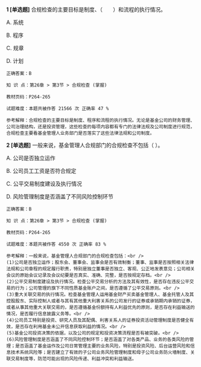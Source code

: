 **1 [单选题]** 合规检查的主要目标是制度、（&emsp;&emsp;）和流程的执行情况。

A. 系统

B. 程序

C. 规章

D. 计划

```
正确答案：B

知 识 点：第26章 > 第3节 > 合规检查 (掌握)

教材页码：P264-265

试题难度：本题共被作答 21566 次 正确率 47 %

参考解释：合规检查的主要目标是制度、程序和流程的执行情况。无论是基金公司的财务管理、公司治理结构，还是投资管理，这些检查的每项内容都有专门的法律法规及公司制度进行规范，合规检查主要看基金管理人业务部门是否落实了这些法律法规和公司制度。
```


**2 [单选题]** 一般来说，基金管理人合规部门的合规检查不包括（        ）。

A. 公司是否独立运作&nbsp;

B. 公司员工工资是否符合规定

C. 公平交易制度建设及执行情况

D. 风险管理制度是否涵盖了不同风险控制环节

```
正确答案：B

知 识 点：第26章 > 第3节 > 合规检查 (掌握)

教材页码：P264-265

试题难度：本题共被作答 4550 次 正确率 83 %

参考解释：一般来说，基金管理人合规部门的合规检查包括：<br />
(1)公司是否独立运作；股东会、董事会、监事会是否有效制衡；董事、监事是否按照相关法律法规和公司章程的规定履行职责，特别是独立董事是否独立、客观、公正地发表意见；公司相关会议的原始会议记录及会议纪要是否真实、准确、完整，是否按规定存档。<br />
(2)公平交易制度建设及执行情况。检查公平交易分析的方法及其有效性，是否存在违反公平交易的行为；公司管理的旗下不同性质基金账户之间，是否遵循了公平交易原则。<br />
(3)重大关联交易的执行情况。检查基金管理人运用基金财产买卖基金管理人、基金托管人及其控股股东、实际控制人或者与其有其他重大利害关系的公司发行的证券或承销期内承销的证券，或者从事其他重大关联交易的，是否遵循基金份额持有人利益优先的原则，是否存在利益输送的情况，是否履行信息披露义务等。<br />
(4)公司员工特别是投资、研究人员及其配偶、利害关系人的证券投资活动管理制度是否健全有效，是否存在利用基金未公开信息获取利益的情况。<br />
(5)基金公司投资决策的依据，以及公司的规定和投资决策流程是否有被突破。<br />
(6)风险管理制度是否涵盖了不同风险控制环节；是否涵盖了对各类产品、业务的各类风险的管理；是否涵盖了基金运作及公司日常管理主要的业务风险，特别是投资风险、后台运营风险和信息技术系统风险等；是否建立了有效的子公司业务风险管理制度和母子公司业务防火墙制度、关联交易制度等，防范可能出现的风险传递、利益冲突和利益输送。
```

